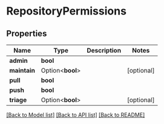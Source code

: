 # RepositoryPermissions

## Properties

Name | Type | Description | Notes
------------ | ------------- | ------------- | -------------
**admin** | **bool** |  | 
**maintain** | Option<**bool**> |  | [optional]
**pull** | **bool** |  | 
**push** | **bool** |  | 
**triage** | Option<**bool**> |  | [optional]

[[Back to Model list]](../README.md#documentation-for-models) [[Back to API list]](../README.md#documentation-for-api-endpoints) [[Back to README]](../README.md)


